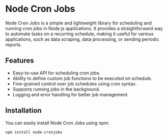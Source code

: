 # Node Cron Jobs

Node Cron Jobs is a simple and lightweight library for scheduling and running cron jobs in Node.js applications. It provides a straightforward way to automate tasks on a recurring schedule, making it useful for various applications, such as data scraping, data processing, or sending periodic reports.

## Features

- Easy-to-use API for scheduling cron jobs.
- Ability to define custom job functions to be executed on schedule.
- Fine-grained control over job schedules using cron syntax.
- Supports running jobs in the background.
- Logging and error handling for better job management.

## Installation

You can easily install Node Cron Jobs using npm:

```bash
npm install node-cronjobs

